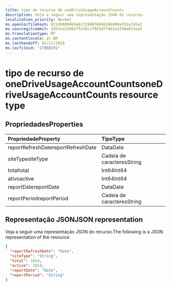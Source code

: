 ```yaml
---
title: tipo de recurso de oneDriveUsageAccountCounts
description: Veja a seguir uma representação JSON do recurso.
localization_priority: Normal
ms.openlocfilehash: 021d0089969a6272996f604630b900af61a7a5a2
ms.sourcegitcommit: d2b3ca32602ffa76cc7925d7f4d1e2258e611ea5
ms.translationtype: MT
ms.contentlocale: pt-BR
ms.lasthandoff: 01/11/2019
ms.locfileid: "27868191"
---
```

# <a name="onedriveusageaccountcounts-resource-type"></a><span data-ttu-id="a64da-103">tipo de recurso de oneDriveUsageAccountCounts</span><span class="sxs-lookup"><span data-stu-id="a64da-103">oneDriveUsageAccountCounts resource type</span></span>

## <a name="properties"></a><span data-ttu-id="a64da-104">Propriedades</span><span class="sxs-lookup"><span data-stu-id="a64da-104">Properties</span></span>

| <span data-ttu-id="a64da-105">Propriedade</span><span class="sxs-lookup"><span data-stu-id="a64da-105">Property</span></span>          | <span data-ttu-id="a64da-106">Tipo</span><span class="sxs-lookup"><span data-stu-id="a64da-106">Type</span></span>   |
| :---------------- | :----- |
| <span data-ttu-id="a64da-107">reportRefreshDate</span><span class="sxs-lookup"><span data-stu-id="a64da-107">reportRefreshDate</span></span> | <span data-ttu-id="a64da-108">Data</span><span class="sxs-lookup"><span data-stu-id="a64da-108">Date</span></span>   |
| <span data-ttu-id="a64da-109">siteType</span><span class="sxs-lookup"><span data-stu-id="a64da-109">siteType</span></span>          | <span data-ttu-id="a64da-110">Cadeia de caracteres</span><span class="sxs-lookup"><span data-stu-id="a64da-110">String</span></span> |
| <span data-ttu-id="a64da-111">total</span><span class="sxs-lookup"><span data-stu-id="a64da-111">total</span></span>             | <span data-ttu-id="a64da-112">Int64</span><span class="sxs-lookup"><span data-stu-id="a64da-112">Int64</span></span>  |
| <span data-ttu-id="a64da-113">ativo</span><span class="sxs-lookup"><span data-stu-id="a64da-113">active</span></span>            | <span data-ttu-id="a64da-114">Int64</span><span class="sxs-lookup"><span data-stu-id="a64da-114">Int64</span></span>  |
| <span data-ttu-id="a64da-115">reportDate</span><span class="sxs-lookup"><span data-stu-id="a64da-115">reportDate</span></span>        | <span data-ttu-id="a64da-116">Data</span><span class="sxs-lookup"><span data-stu-id="a64da-116">Date</span></span>   |
| <span data-ttu-id="a64da-117">reportPeriod</span><span class="sxs-lookup"><span data-stu-id="a64da-117">reportPeriod</span></span>      | <span data-ttu-id="a64da-118">Cadeia de caracteres</span><span class="sxs-lookup"><span data-stu-id="a64da-118">String</span></span> |

## <a name="json-representation"></a><span data-ttu-id="a64da-119">Representação JSON</span><span class="sxs-lookup"><span data-stu-id="a64da-119">JSON representation</span></span>

<span data-ttu-id="a64da-120">Veja a seguir uma representação JSON do recurso.</span><span class="sxs-lookup"><span data-stu-id="a64da-120">The following is a JSON representation of the resource.</span></span>

<!-- {
  "blockType": "resource",
  "@odata.type": "microsoft.graph.oneDriveUsageAccountCounts"
} -->

```json
{
  "reportRefreshDate": "Date", 
  "siteType": "String", 
  "total": 1024, 
  "active": 1024, 
  "reportDate": "Date", 
  "reportPeriod": "String"
}
```
